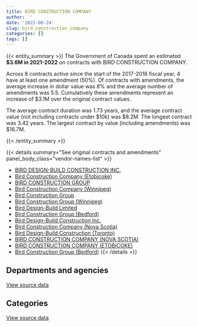 ```yaml
---
title: BIRD CONSTRUCTION COMPANY
author: ''
date: '2022-08-24'
slug: bird_construction_company
categories: []
tags: []
---
```


<script src="/rmarkdown-libs/htmlwidgets/htmlwidgets.js"></script>
<link href="/rmarkdown-libs/datatables-css/datatables-crosstalk.css" rel="stylesheet" />
<script src="/rmarkdown-libs/datatables-binding/datatables.js"></script>
<script src="/rmarkdown-libs/jquery/jquery-3.6.0.min.js"></script>
<link href="/rmarkdown-libs/dt-core-bootstrap/css/dataTables.bootstrap.min.css" rel="stylesheet" />
<link href="/rmarkdown-libs/dt-core-bootstrap/css/dataTables.bootstrap.extra.css" rel="stylesheet" />
<script src="/rmarkdown-libs/dt-core-bootstrap/js/jquery.dataTables.min.js"></script>
<script src="/rmarkdown-libs/dt-core-bootstrap/js/dataTables.bootstrap.min.js"></script>
<link href="/rmarkdown-libs/crosstalk/css/crosstalk.min.css" rel="stylesheet" />
<script src="/rmarkdown-libs/crosstalk/js/crosstalk.min.js"></script>
<script src="/rmarkdown-libs/htmlwidgets/htmlwidgets.js"></script>
<link href="/rmarkdown-libs/datatables-css/datatables-crosstalk.css" rel="stylesheet" />
<script src="/rmarkdown-libs/datatables-binding/datatables.js"></script>
<script src="/rmarkdown-libs/jquery/jquery-3.6.0.min.js"></script>
<link href="/rmarkdown-libs/dt-core-bootstrap/css/dataTables.bootstrap.min.css" rel="stylesheet" />
<link href="/rmarkdown-libs/dt-core-bootstrap/css/dataTables.bootstrap.extra.css" rel="stylesheet" />
<script src="/rmarkdown-libs/dt-core-bootstrap/js/jquery.dataTables.min.js"></script>
<script src="/rmarkdown-libs/dt-core-bootstrap/js/dataTables.bootstrap.min.js"></script>
<link href="/rmarkdown-libs/crosstalk/css/crosstalk.min.css" rel="stylesheet" />
<script src="/rmarkdown-libs/crosstalk/js/crosstalk.min.js"></script>

{{< entity_summary >}}
The Government of Canada spent an estimated **\$3.6M in 2021-2022** on contracts with BIRD CONSTRUCTION COMPANY.

Across 8 contracts active since the start of the 2017-2018 fiscal year, 4 have at least one amendment (50%). Of contracts with amendments, the average increase in dollar value was 8% and the average number of amendments was 5.5. Cumulatively these amendments represent an increase of \$3.1M over the original contract values.

The average contract duration was 1.73 years, and the average contract value (not including contracts under \$10k) was \$8.2M. The longest contract was 3.42 years. The largest contract by value (including amendments) was \$16.7M.

{{< /entity_summary >}}

{{< details summary="See original contracts and amendments" panel_body_class="vendor-names-list" >}}
- [BIRD DESIGN-BUILD CONSTRUCTION INC.](https://search.open.canada.ca/en/ct/?sort=contract_value_f%20desc&page=1&search_text=%22BIRD%20DESIGN-BUILD%20CONSTRUCTION%20INC.%22)
- [Bird Construction Company (Etobicoke)](https://search.open.canada.ca/en/ct/?sort=contract_value_f%20desc&page=1&search_text=%22Bird%20Construction%20Company%20%28Etobicoke%29%22)
- [BIRD CONSTRUCTION GROUP](https://search.open.canada.ca/en/ct/?sort=contract_value_f%20desc&page=1&search_text=%22BIRD%20CONSTRUCTION%20GROUP%22)
- [Bird Construction Company (Winnipeg)](https://search.open.canada.ca/en/ct/?sort=contract_value_f%20desc&page=1&search_text=%22Bird%20Construction%20Company%20%28Winnipeg%29%22)
- [Bird Construction Group](https://search.open.canada.ca/en/ct/?sort=contract_value_f%20desc&page=1&search_text=%22Bird%20Construction%20Group%22)
- [Bird Construction Group (Winnipeg)](https://search.open.canada.ca/en/ct/?sort=contract_value_f%20desc&page=1&search_text=%22Bird%20Construction%20Group%20%20%28Winnipeg%29%22)
- [Bird Design-Build Limited](https://search.open.canada.ca/en/ct/?sort=contract_value_f%20desc&page=1&search_text=%22Bird%20Design-Build%20Limited%22)
- [Bird Construction Group (Bedford)](https://search.open.canada.ca/en/ct/?sort=contract_value_f%20desc&page=1&search_text=%22Bird%20Construction%20Group%20%20%28Bedford%29%22)
- [Bird Design-Build Construction Inc.](https://search.open.canada.ca/en/ct/?sort=contract_value_f%20desc&page=1&search_text=%22Bird%20Design-Build%20Construction%20Inc.%22)
- [Bird Construction Company (Nova Scotia)](https://search.open.canada.ca/en/ct/?sort=contract_value_f%20desc&page=1&search_text=%22Bird%20Construction%20Company%20%28Nova%20Scotia%29%22)
- [Bird Design-Build Construction (Toronto)](https://search.open.canada.ca/en/ct/?sort=contract_value_f%20desc&page=1&search_text=%22Bird%20Design-Build%20Construction%20%28Toronto%29%22)
- [BIRD CONSTRUCTION COMPANY (NOVA SCOTIA)](https://search.open.canada.ca/en/ct/?sort=contract_value_f%20desc&page=1&search_text=%22BIRD%20CONSTRUCTION%20COMPANY%20%28NOVA%20SCOTIA%29%22)
- [BIRD CONSTRUCTION COMPANY (ETOBICOKE)](https://search.open.canada.ca/en/ct/?sort=contract_value_f%20desc&page=1&search_text=%22BIRD%20CONSTRUCTION%20COMPANY%20%28ETOBICOKE%29%22)
- [Bird Construction Group (Bedford)](https://search.open.canada.ca/en/ct/?sort=contract_value_f%20desc&page=1&search_text=%22Bird%20Construction%20Group%20%28Bedford%29%22)
{{< /details >}}

## Departments and agencies

<div id="htmlwidget-1" style="width:100%;height:auto;" class="datatables html-widget"></div>
<script type="application/json" data-for="htmlwidget-1">{"x":{"style":"bootstrap","filter":"none","vertical":false,"data":[["<a href=\"/departments/dnd-mdn/\">National Defence<\/a>","<a href=\"/departments/pwgsc-tpsgc/\">Public Services and Procurement Canada<\/a>","<a href=\"/departments/rcmp-grc/\">Royal Canadian Mounted Police<\/a>"],[4632857.54,10966113.25,254961.5],[9975699.84,4542551.8,174447.35],[4182333.17,5208733.29,null],[3267591.45,299269.2,null]],"container":"<table class=\"table table-striped table-hover row-border order-column display\">\n  <thead>\n    <tr>\n      <th>Department<\/th>\n      <th>2018-2019<\/th>\n      <th>2019-2020<\/th>\n      <th>2020-2021<\/th>\n      <th>2021-2022<\/th>\n    <\/tr>\n  <\/thead>\n<\/table>","options":{"order":[[4,"desc"]],"pageLength":10,"autoWidth":true,"columnDefs":[{"targets":1,"render":"function(data, type, row, meta) {\n    return type !== 'display' ? data : DTWidget.formatCurrency(data, \"$\", 2, 3, \",\", \".\", true, null);\n  }"},{"targets":2,"render":"function(data, type, row, meta) {\n    return type !== 'display' ? data : DTWidget.formatCurrency(data, \"$\", 2, 3, \",\", \".\", true, null);\n  }"},{"targets":3,"render":"function(data, type, row, meta) {\n    return type !== 'display' ? data : DTWidget.formatCurrency(data, \"$\", 2, 3, \",\", \".\", true, null);\n  }"},{"targets":4,"render":"function(data, type, row, meta) {\n    return type !== 'display' ? data : DTWidget.formatCurrency(data, \"$\", 2, 3, \",\", \".\", true, null);\n  }"},{"width":"16%","targets":[1,2,3,4]},{"className":"dt-right","targets":[1,2,3,4]}],"orderClasses":false}},"evals":["options.columnDefs.0.render","options.columnDefs.1.render","options.columnDefs.2.render","options.columnDefs.3.render"],"jsHooks":[]}</script>
<p class="text-right">
<a href="https://github.com/GoC-Spending/contracts-data/tree/main/data/out/vendors/bird_construction_company/summary_by_fiscal_year_by_department.csv" class="source-data-link btn btn-link">View source data</a>
</p>

## Categories

<div id="htmlwidget-2" style="width:100%;height:auto;" class="datatables html-widget"></div>
<script type="application/json" data-for="htmlwidget-2">{"x":{"style":"bootstrap","filter":"none","vertical":false,"data":[["<a href=\"/categories/1_facilities_and_construction/\">Facilities and construction<\/a>"],[15853932.29],[14692698.99],[9391066.46],[3566860.65]],"container":"<table class=\"table table-striped table-hover row-border order-column display\">\n  <thead>\n    <tr>\n      <th>Category<\/th>\n      <th>2018-2019<\/th>\n      <th>2019-2020<\/th>\n      <th>2020-2021<\/th>\n      <th>2021-2022<\/th>\n    <\/tr>\n  <\/thead>\n<\/table>","options":{"order":[[4,"desc"]],"dom":"t","pageLength":30,"autoWidth":true,"columnDefs":[{"targets":1,"render":"function(data, type, row, meta) {\n    return type !== 'display' ? data : DTWidget.formatCurrency(data, \"$\", 2, 3, \",\", \".\", true, null);\n  }"},{"targets":2,"render":"function(data, type, row, meta) {\n    return type !== 'display' ? data : DTWidget.formatCurrency(data, \"$\", 2, 3, \",\", \".\", true, null);\n  }"},{"targets":3,"render":"function(data, type, row, meta) {\n    return type !== 'display' ? data : DTWidget.formatCurrency(data, \"$\", 2, 3, \",\", \".\", true, null);\n  }"},{"targets":4,"render":"function(data, type, row, meta) {\n    return type !== 'display' ? data : DTWidget.formatCurrency(data, \"$\", 2, 3, \",\", \".\", true, null);\n  }"},{"width":"16%","targets":[1,2,3,4]},{"className":"dt-right","targets":[1,2,3,4]}],"orderClasses":false,"lengthMenu":[10,25,30,50,100]}},"evals":["options.columnDefs.0.render","options.columnDefs.1.render","options.columnDefs.2.render","options.columnDefs.3.render"],"jsHooks":[]}</script>
<p class="text-right">
<a href="https://github.com/GoC-Spending/contracts-data/tree/main/data/out/vendors/bird_construction_company/summary_by_fiscal_year_by_category.csv" class="source-data-link btn btn-link">View source data</a>
</p>
